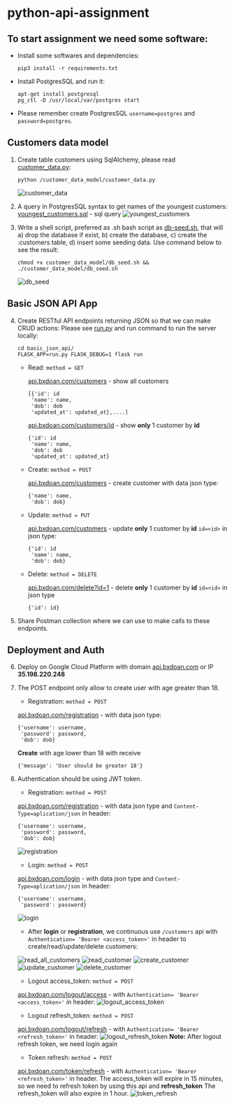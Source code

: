 # python-api-assignment

## To start assignment we need some software:

  * Install some softwares and dependencies:
    ```
    pip3 install -r requirements.txt
    ```

  * Install PostgresSQL and run it:
    ```
    apt-get install postgresql
    pg_ctl -D /usr/local/var/postgres start
    ```

  * Please remember create PostgresSQL `username=postgres` and `password=postgres`.

## Customers data model

1. Create table customers using SqlAlchemy, please read [customer_data.py](https://github.com/bxdoan/python-api-assignment/blob/master/customer_data_model/customer_data.py):
    ```
    python /customer_data_model/customer_data.py
    ```
    ![customer_data](img/customer_data.png)

2. A query in PostgresSQL syntax to get names of the youngest customers:
  [youngest_customers.sql](https://github.com/bxdoan/python-api-assignment/blob/master/customer_data_model/youngest_customers.sql) - sql query
  ![youngest_customers](img/youngest_customers.png)
3.  Write a shell script, preferred as .sh bash script as [db-seed.sh](github.com/bxdoan/python-api-assignment/blob/master/customer_data_model/db-seed.sh), that will a) drop the database if exist, b) create the database, c) create the :customers table, d) insert some seeding data. Use command below to see the result:
    ```
    chmod +x customer_data_model/db_seed.sh && ./customer_data_model/db_seed.sh
    ```
    ![db_seed](img/db-seed.png)

## Basic JSON API App
4.  Create RESTful API endpoints returning JSON so that we can make CRUD actions:
    Please see [run.py](github.com/bxdoan/python-api-assignment/blob/master/basic_json_api/run.py) and run command to run the server locally:
    ```
    cd basic_json_api/
    FLASK_APP=run.py FLASK_DEBUG=1 flask run
    ```
    * Read: `method = GET`

      [api.bxdoan.com/customers](http://api.bxdoan.com/customers) - show all customers
      ```
      [{'id': id
       'name': name,
       'dob': dob
       'updated_at': updated_at},....]
      ```
      [api.bxdoan.com/customers/id](http://api.bxdoan.com/customers/1) - show **only** 1 customer by **id**
      ```
      {'id': id
       'name': name,
       'dob': dob
       'updated_at': updated_at}
      ```
    * Create: `method = POST`

      [api.bxdoan.com/customers](http://api.bxdoan.com/customers) - create customer with data json type:
      ```
      {'name': name,
       'dob': dob}
      ```
    * Update: `method = PUT`

      [api.bxdoan.com/customers](http://api.bxdoan.com/customers) - update **only** 1 customer by **id** `id=<id>` in json type:
      ```
      {'id': id
       'name': name,
       'dob': dob}
      ```
    * Delete: `method = DELETE`

      [api.bxdoan.com/delete?id=1](http://api.bxdoan.com/customers) - delete **only** 1 customer by **id** `id=<id>` in json type
      ```
      {'id': id}
      ```
5.  Share Postman collection where we can use to make calls to these endpoints.

## Deployment and Auth
6.  Deploy on Google Cloud Platform with domain [api.bxdoan.com](http://api.bxdoan.com/) or IP **35.198.220.248**

7.  The POST endpoint only allow to create user with age greater than 18.
    * Registration: `method = POST`

    [api.bxdoan.com/registration](http://api.bxdoan.com/registration) - with data json type:
    ```
    {'username': username,
     'password': password,
     'dob': dob}
    ```
    **Create** with age lower than 18 with receive
    ```
    {'message': 'User should be greater 18'}
    ```

8.  Authentication should be using JWT token.
    * Registration: `method = POST`

    [api.bxdoan.com/registration](http://api.bxdoan.com/registration) - with data json type and `Content-Type=aplication/json` in header:
    ```
    {'username': username,
     'password': password,
     'dob': dob}
    ```
    ![registration](img/registration.png)
    * Login: `method = POST`

    [api.bxdoan.com/login](http://api.bxdoan.com/login) - with data json type and `Content-Type=aplication/json` in header:
    ```
    {'username': username,
     'password': password}
    ```
    ![login](img/login.png)

    * After **login** or **registration**, we continuous use `/customers` api with `Authentication= 'Bearer <access_token>'` in header to create/read/update/delete customers:

    ![read_all_customers](img/read_all_customers.png)
    ![read_customer](img/read_customer.png)
    ![create_customer](img/create_customer.png)
    ![update_customer](img/update_customer.png)
    ![delete_customer](img/delete_customer.png)

    * Logout access_token: `method = POST`

    [api.bxdoan.com/logout/access](http://api.bxdoan.com/logout/access) - with `Authentication= 'Bearer <access_token>'` in header:
    ![logout_access_token](img/logout_access_token.png)
    * Logout refresh_token: `method = POST`

    [api.bxdoan.com/logout/refresh](http://api.bxdoan.com/logout/refresh) - with `Authentication= 'Bearer <refresh_token>'` in header:
    ![logout_refresh_token](img/logout_refresh_token.png)
    **Note:** After logout refresh token, we need login again
    * Token refresh: `method = POST`

    [api.bxdoan.com/token/refresh](http://api.bxdoan.com/token/refresh) - with  `Authentication= 'Bearer <refresh_token>'` in header.
    The access_token will expire in 15 minutes, so we need to refresh token by using this api and **refresh_token**
    The refresh_token will also expire in 1 hour.
    ![token_refresh](img/token_refresh.png)
